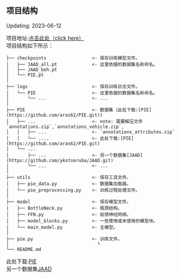 ## 项目结构
Updating: 2023-06-12<br>

项目地址:[点击此处（click here）](https://github.com/sellenzh/pedCMT)<br>
项目结构如下所示：

```
├── checkpoints                 <- 保存训练模型文件。
│   ├── JAAD_all.pt             <- 这里依据的数据集名称命名。
│   ├── JAAD_beh.pt
│   └── PIE.pt
│
├── logs                        <- 保存训练日志文件。
│   └── PIE                     <- 这里依据的数据集名称命名。
│       └── ...                 <- ...
│
├── PIE                         <- 数据集（此处下载:[PIE](https://github.com/aras62/PIE.git))
│   ├── ...                     <- note: 需要解压文件`annotations.zip`,`annotations_vehicle.zip`,
│   │   ├── ...                 <- `annotations_attributes.zip`
│   │   └── ....                <- 此处下载:[PIE](https://github.com/aras62/PIE.git)
│   └── ...  
│       ├── ...                 <- 另一个数据集[JAAD](https://github.com/ykotseruba/JAAD.git)
│       └── ...                 <- ...
│
├── utils                       <- 保存工具文件。
│   ├── pie_data.py             <- 数据集加载器。
│   └── pie_preprocessing.py    <- 训练过程处理文件。
│
├── model                       <- 保存模型文件。
│   ├── BottleNeck.py           <- 瓶颈结构。
│   ├── FFN.py                  <- 前馈神经网络。
│   ├── model_blocks.py         <- 一些使用或未使用的模型块。
│   └── main_model.py           <- 主模型。
│
├── pie.py                      <- 训练文件。 
│                                 └ 
└── README.md
```
此处下载:[PIE](https://github.com/aras62/PIE.git)<br>
另一个数据集[JAAD](https://github.com/ykotseruba/JAAD.git)